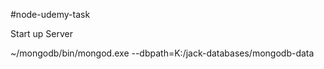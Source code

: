 #node-udemy-task

Start up Server

~/mongodb/bin/mongod.exe --dbpath=K:/jack-databases/mongodb-data
